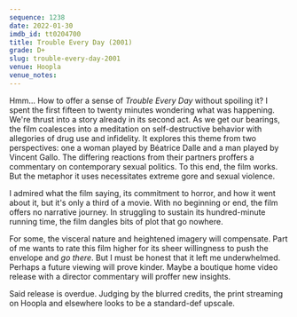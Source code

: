 ```yaml
---
sequence: 1238
date: 2022-01-30
imdb_id: tt0204700
title: Trouble Every Day (2001)
grade: D+
slug: trouble-every-day-2001
venue: Hoopla
venue_notes:
---
```


Hmm... How to offer a sense of _Trouble Every Day_ without spoiling it? I spent the first fifteen to twenty minutes wondering what was happening. We're thrust into a story already in its second act. As we get our bearings, the film coalesces into a meditation on self-destructive behavior with allegories of drug use and infidelity. It explores this theme from two perspectives: one a woman played by Béatrice Dalle and a man played by Vincent Gallo. The differing reactions from their partners proffers a commentary on contemporary sexual politics. To this end, the film works. But the metaphor it uses necessitates extreme gore and sexual violence.

<!-- end -->

I admired what the film saying, its commitment to horror, and how it went about it, but it's only a third of a movie. With no beginning or end, the film offers no narrative journey. In struggling to sustain its hundred-minute running time, the film dangles bits of plot that go nowhere.

For some, the visceral nature and heightened imagery will compensate. Part of me wants to rate this film higher for its sheer willingness to push the envelope and _go there_. But I must be honest that it left me underwhelmed. Perhaps a future viewing will prove kinder. Maybe a boutique home video release with a director commentary will proffer new insights.

Said release is overdue. Judging by the blurred credits, the print streaming on Hoopla and elsewhere looks to be a standard-def upscale.
